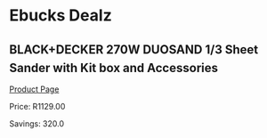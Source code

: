 
# Ebucks Dealz
## BLACK+DECKER 270W DUOSAND 1/3 Sheet Sander with Kit box and Accessories
[Product Page](https://www.ebucks.com/web/shop/productSelected.do?prodId=1067940324&catId=370101825)

Price: R1129.00

Savings: 320.0


	